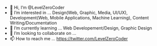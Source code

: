 - 👋 Hi, I’m @LevelZeroCoder
- 👀 I’m interested in ... Design(Web, Graphic, Media, UI/UX), Development(Web, Mobile Applications, Machine Learning), Content Writing/Documentation
- 🌱 I’m currently learning ... Web Developement/Design, Graphic Design
- 💞️ I’m looking to collaborate on ... 
- 📫 How to reach me ... https://twitter.com/LevelZeroCoder

<!---
LevelZeroCoder/LevelZeroCoder is a ✨ special ✨ repository because its `README.md` (this file) appears on your GitHub profile.
You can click the Preview link to take a look at your changes.
--->
